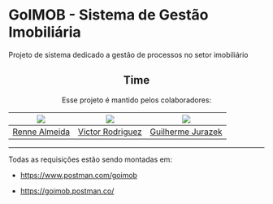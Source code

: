# GoIMOB - Sistema de Gestão Imobiliária

Projeto de sistema dedicado a gestão de processos no setor imobiliário

<div align='center'>

## Time

Esse projeto é mantido pelos colaboradores:

| [![](https://github.com/rennealmeida)](https://github.com/rennealmeida) | [![](https://github.com/beept.png?size=150)](https://github.com/beept) | [![](https://github.com/guilherme-jurazek.png?size=150)](https://github.com/guilherme-jurazek) |
| :---------------------------------------------------------------------: | :--------------------------------------------------------------------: | :--------------------------------------------------------------------------------------------: |
|            [Renne Almeida](https://github.com/rennealmeida)             |              [Victor Rodriguez](https://github.com/beept)              |                   [Guilherme Jurazek](https://github.com/guilherme-jurazek)                    |

</div>


---

Todas as requisições estão sendo montadas em:

* https://www.postman.com/goimob

* https://goimob.postman.co/